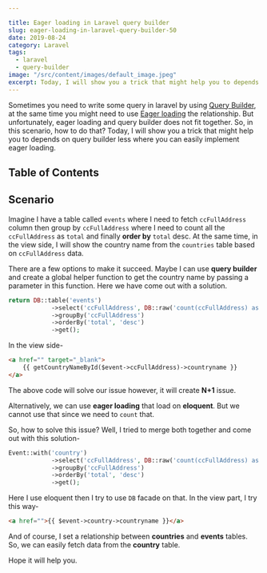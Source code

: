 ```yaml
---

title: Eager loading in Laravel query builder
slug: eager-loading-in-laravel-query-builder-50
date: 2019-08-24
category: Laravel
tags:
  - laravel
  - query-builder
image: "/src/content/images/default_image.jpeg"
excerpt: Today, I will show you a trick that might help you to depends on query builder less where you can easily implement eager loading.
---
```


Sometimes you need to write some query in laravel by using [Query Builder](https://laravel.com/docs/5.8/queries), at the same time you might need to use [Eager loading](https://laravel.com/docs/5.8/eloquent-relationships#eager-loading) the relationship. But unfortunately, eager loading and query builder does not fit together. So, in this scenario, how to do that? Today, I will show you a trick that might help you to depends on query builder less where you can easily implement eager loading.

## Table of Contents

## Scenario
Imagine I have a table called `events` where I need to fetch `ccFullAddress` column then group by `ccFullAddress` where I need to count all the `ccFullAddress` as `total` and finally __order by__ `total` desc. At the same time, in the view side, I will show the country name from the `countries` table based on `ccFullAddress` data.

There are a few options to make it succeed. Maybe I can use __query builder__ and create a global helper function to get the country name by passing a parameter in this function. Here we have come out with a solution.

```php
return DB::table('events')
            ->select('ccFullAddress', DB::raw('count(ccFullAddress) as total'))
            ->groupBy('ccFullAddress')
            ->orderBy('total', 'desc')
            ->get();
```

In the view side-

```html
<a href="" target="_blank">
	{{ getCountryNameById($event->ccFullAddress)->countryname }}
</a>
```

The above code will solve our issue however, it will create __N+1__ issue.

Alternatively, we can use __eager loading__ that load on __eloquent__. But we cannot use that since we need to `count` that.

So, how to solve this issue? Well, I tried to merge both together and come out with this solution-

```php
Event::with('country')
            ->select('ccFullAddress', DB::raw('count(ccFullAddress) as total'))
            ->groupBy('ccFullAddress')
            ->orderBy('total', 'desc')
            ->get();
```

Here I use eloquent then I try to use `DB` facade on that. In the view part, I try this way-
```html
<a href="">{{ $event->country->countryname }}</a>
```

And of course, I set a relationship between __countries__ and __events__ tables. So, we can easily fetch data from the __country__ table.

Hope it will help you.
